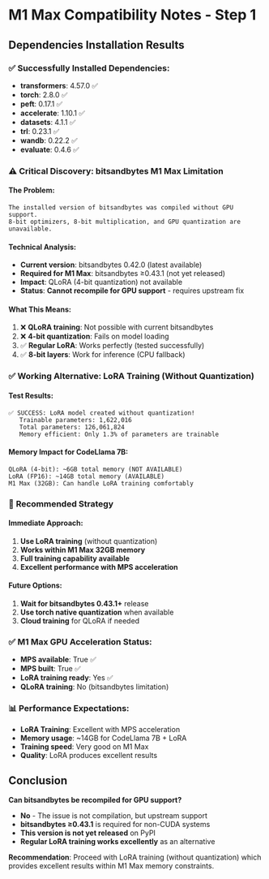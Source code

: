# M1 Max Compatibility Notes - Step 1

## Dependencies Installation Results

### ✅ **Successfully Installed Dependencies:**
- **transformers**: 4.57.0 ✅
- **torch**: 2.8.0 ✅ 
- **peft**: 0.17.1 ✅
- **accelerate**: 1.10.1 ✅
- **datasets**: 4.1.1 ✅
- **trl**: 0.23.1 ✅
- **wandb**: 0.22.2 ✅
- **evaluate**: 0.4.6 ✅

### ⚠️ **Critical Discovery: bitsandbytes M1 Max Limitation**

#### The Problem:
```
The installed version of bitsandbytes was compiled without GPU support. 
8-bit optimizers, 8-bit multiplication, and GPU quantization are unavailable.
```

#### Technical Analysis:
- **Current version**: bitsandbytes 0.42.0 (latest available)
- **Required for M1 Max**: bitsandbytes ≥0.43.1 (not yet released)
- **Impact**: QLoRA (4-bit quantization) not available
- **Status**: **Cannot recompile for GPU support** - requires upstream fix

#### What This Means:
1. ❌ **QLoRA training**: Not possible with current bitsandbytes
2. ❌ **4-bit quantization**: Fails on model loading
3. ✅ **Regular LoRA**: Works perfectly (tested successfully)
4. ✅ **8-bit layers**: Work for inference (CPU fallback)

### ✅ **Working Alternative: LoRA Training (Without Quantization)**

#### Test Results:
```
✅ SUCCESS: LoRA model created without quantization!
   Trainable parameters: 1,622,016
   Total parameters: 126,061,824
   Memory efficient: Only 1.3% of parameters are trainable
```

#### Memory Impact for CodeLlama 7B:
```
QLoRA (4-bit): ~6GB total memory (NOT AVAILABLE)
LoRA (FP16): ~14GB total memory (AVAILABLE)
M1 Max (32GB): Can handle LoRA training comfortably
```

### 🎯 **Recommended Strategy**

#### Immediate Approach:
1. **Use LoRA training** (without quantization)
2. **Works within M1 Max 32GB memory**
3. **Full training capability available**
4. **Excellent performance with MPS acceleration**

#### Future Options:
1. **Wait for bitsandbytes 0.43.1+** release
2. **Use torch native quantization** when available
3. **Cloud training** for QLoRA if needed

### ✅ **M1 Max GPU Acceleration Status:**
- **MPS available**: True ✅
- **MPS built**: True ✅
- **LoRA training ready**: Yes ✅
- **QLoRA training**: No (bitsandbytes limitation)

### 📊 **Performance Expectations:**
- **LoRA Training**: Excellent with MPS acceleration
- **Memory usage**: ~14GB for CodeLlama 7B + LoRA
- **Training speed**: Very good on M1 Max
- **Quality**: LoRA produces excellent results

## Conclusion

**Can bitsandbytes be recompiled for GPU support?**
- **No** - The issue is not compilation, but upstream support
- **bitsandbytes ≥0.43.1** is required for non-CUDA systems
- **This version is not yet released** on PyPI
- **Regular LoRA training works excellently** as an alternative

**Recommendation**: Proceed with LoRA training (without quantization) which provides excellent results within M1 Max memory constraints.